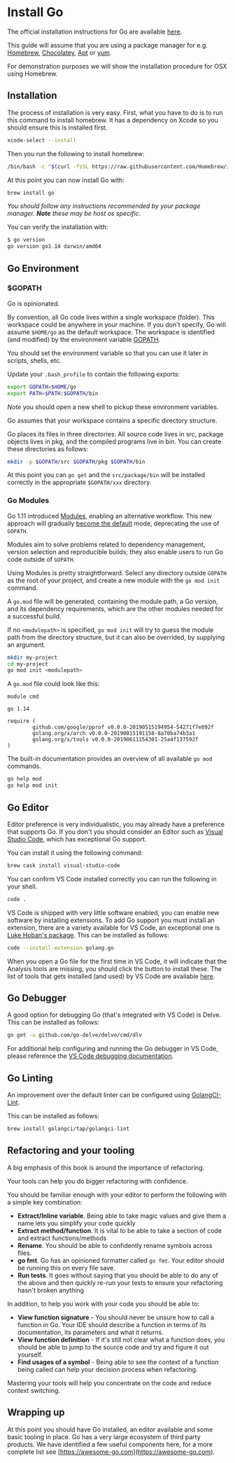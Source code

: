 # Install Go

The official installation instructions for Go are available [here](https://golang.org/doc/install).

This guide will assume that you are using a package manager for e.g. [Homebrew](https://brew.sh), [Chocolatey](https://chocolatey.org), [Apt](https://help.ubuntu.com/community/AptGet/Howto) or [yum](https://access.redhat.com/solutions/9934).

For demonstration purposes we will show the installation procedure for OSX using Homebrew.

## Installation

The process of installation is very easy. First, what you have to do is to run this command to install homebrew. It has a dependency on Xcode so you should ensure this is installed first.

```bash
xcode-select --install
```

Then you run the following to install homebrew:

```bash
/bin/bash -c "$(curl -fsSL https://raw.githubusercontent.com/Homebrew/install/master/install.sh)"
```

At this point you can now install Go with:

```bash
brew install go
```

_You should follow any instructions recommended by your package manager. **Note** these may be host os specific_.

You can verify the installation with:

```bash
$ go version
go version go1.14 darwin/amd64
```

## Go Environment

### $GOPATH

Go is opinionated.

By convention, all Go code lives within a single workspace \(folder\). This workspace could be anywhere in your machine. If you don't specify, Go will assume `$HOME/go` as the default workspace. The workspace is identified \(and modified\) by the environment variable [GOPATH](https://golang.org/cmd/go/#hdr-GOPATH_environment_variable).

You should set the environment variable so that you can use it later in scripts, shells, etc.

Update your `.bash_profile` to contain the following exports:

```bash
export GOPATH=$HOME/go
export PATH=$PATH:$GOPATH/bin
```

_Note_ you should open a new shell to pickup these environment variables.

Go assumes that your workspace contains a specific directory structure.

Go places its files in three directories: All source code lives in src, package objects lives in pkg, and the compiled programs live in bin. You can create these directories as follows:

```bash
mkdir -p $GOPATH/src $GOPATH/pkg $GOPATH/bin
```

At this point you can `go get` and the `src/package/bin` will be installed correctly in the appropriate `$GOPATH/xxx` directory.

### Go Modules

Go 1.11 introduced [Modules](https://github.com/golang/go/wiki/Modules), enabling an alternative workflow. This new approach will gradually [become the default](https://blog.golang.org/modules2019) mode, deprecating the use of `GOPATH`.

Modules aim to solve problems related to dependency management, version selection and reproducible builds; they also enable users to run Go code outside of `GOPATH`.

Using Modules is pretty straightforward. Select any directory outside `GOPATH` as the root of your project, and create a new module with the `go mod init` command.

A `go.mod` file will be generated, containing the module path, a Go version, and its dependency requirements, which are the other modules needed for a successful build.

If no `<modulepath>` is specified, `go mod init` will try to guess the module path from the directory structure, but it can also be overrided, by supplying an argument.

```bash
mkdir my-project
cd my-project
go mod init <modulepath>
```

A `go.mod` file could look like this:

```text
module cmd

go 1.14

require (
        github.com/google/pprof v0.0.0-20190515194954-54271f7e092f
        golang.org/x/arch v0.0.0-20190815191158-8a70ba74b3a1
        golang.org/x/tools v0.0.0-20190611154301-25a4f137592f
)
```

The built-in documentation provides an overview of all available `go mod` commands.

```bash
go help mod
go help mod init
```

## Go Editor

Editor preference is very individualistic, you may already have a preference that supports Go. If you don't you should consider an Editor such as [Visual Studio Code](https://code.visualstudio.com), which has exceptional Go support.

You can install it using the following command:

```bash
brew cask install visual-studio-code
```

You can confirm VS Code installed correctly you can run the following in your shell.

```bash
code .
```

VS Code is shipped with very little software enabled, you can enable new software by installing extensions. To add Go support you must install an extension, there are a variety available for VS Code, an exceptional one is [Luke Hoban's package](https://github.com/golang/vscode-go). This can be installed as follows:

```bash
code --install-extension golang.go
```

When you open a Go file for the first time in VS Code, it will indicate that the Analysis tools are missing, you should click the button to install these. The list of tools that gets installed \(and used\) by VS Code are available [here](https://github.com/golang/vscode-go/blob/master/docs/tools.md).

## Go Debugger

A good option for debugging Go \(that's integrated with VS Code\) is Delve. This can be installed as follows:

```bash
go get -u github.com/go-delve/delve/cmd/dlv
```

For additional help configuring and running the Go debugger in VS Code, please reference the [VS Code debugging documentation](https://github.com/golang/vscode-go/blob/master/docs/debugging.md).

## Go Linting

An improvement over the default linter can be configured using [GolangCI-Lint](https://golangci-lint.run).

This can be installed as follows:

```bash
brew install golangci/tap/golangci-lint
```

## Refactoring and your tooling

A big emphasis of this book is around the importance of refactoring.

Your tools can help you do bigger refactoring with confidence.

You should be familiar enough with your editor to perform the following with a simple key combination:

* **Extract/Inline variable**. Being able to take magic values and give them a name lets you simplify your code quickly
* **Extract method/function**. It is vital to be able to take a section of code and extract functions/methods
* **Rename**. You should be able to confidently rename symbols across files.
* **go fmt**. Go has an opinioned formatter called `go fmt`. Your editor should be running this on every file save.
* **Run tests**. It goes without saying that you should be able to do any of the above and then quickly re-run your tests to ensure your refactoring hasn't broken anything

In addition, to help you work with your code you should be able to:

* **View function signature** - You should never be unsure how to call a function in Go. Your IDE should describe a function in terms of its documentation, its parameters and what it returns.
* **View function definition** - If it's still not clear what a function does, you should be able to jump to the source code and try and figure it out yourself.
* **Find usages of a symbol** - Being able to see the context of a function being called can help your decision process when refactoring.

Mastering your tools will help you concentrate on the code and reduce context switching.

## Wrapping up

At this point you should have Go installed, an editor available and some basic tooling in place. Go has a very large ecosystem of third party products. We have identified a few useful components here, for a more complete list see [https://awesome-go.com](https://awesome-go.com).

